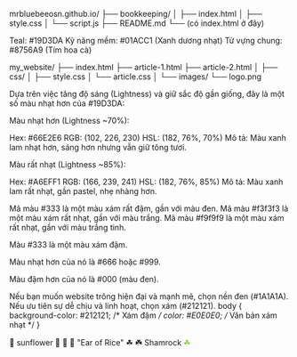 mrbluebeeosn.github.io/
├── bookkeeping/
│   ├── index.html
│   ├── style.css
│   └── script.js
├── README.md
└── (có index.html ở đây)

Teal: #19D3DA
Kỹ năng mềm: #01ACC1 (Xanh dương nhạt)
Từ vựng chung: #8756A9 (Tím hoa cà)

my_website/
├── index.html
├── article-1.html
├── article-2.html
│
├── css/
│   ├── style.css
│   └── article.css
│
└── images/
    └── logo.png

Dựa trên việc tăng độ sáng (Lightness) và giữ sắc độ gần giống, đây là một số màu nhạt hơn của #19D3DA:

Màu nhạt hơn (Lightness ~70%):

Hex: #66E2E6
RGB: (102, 226, 230)
HSL: (182, 76%, 70%)
Mô tả: Màu xanh lam nhạt hơn, sáng hơn nhưng vẫn giữ tông tươi.


Màu rất nhạt (Lightness ~85%):

Hex: #A6EFF1
RGB: (166, 239, 241)
HSL: (182, 76%, 85%)
Mô tả: Màu xanh lam rất nhạt, gần pastel, nhẹ nhàng hơn.

Mã màu #333 là một màu xám rất đậm, gần với màu đen.
Mã màu #f3f3f3 là một màu xám rất nhạt, gần với màu trắng.
Mã màu #f9f9f9 là một màu xám rất nhạt, gần với màu trắng tinh.

Màu #333 là một màu xám đậm.

Màu nhạt hơn của nó là #666 hoặc #999.

Màu đậm hơn của nó là #000 (màu đen).

Nếu bạn muốn website trông hiện đại và mạnh mẽ, chọn nền đen (#1A1A1A). Nếu ưu tiên sự dễ chịu và linh hoạt, chọn xám (#212121).
body {
  background-color: #212121; /* Xám đậm */
  color: #E0E0E0; /* Văn bản xám nhạt */
}

&#127803; sunflower 🌻
&#127806; 🌾 "Ear of Rice"
&#9752; ☘️ Shamrock <span style="color:#86d731;;">&#9752;</span>
